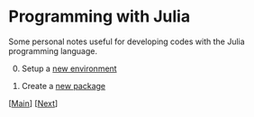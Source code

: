 # Programming with Julia

Some personal notes useful for developing codes with the Julia programming language.

0. Setup a [new environment](./Setup_new_environment.md)

1. Create a [new package](./Create_new_package.md)

\[[Main](../README.md)\] \[[Next](./Setup_new_environment.md)\]
